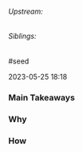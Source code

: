 
###### Upstream: 
###### Siblings: 
#seed 

2023-05-25
18:18


### Main Takeaways

### Why

### How

